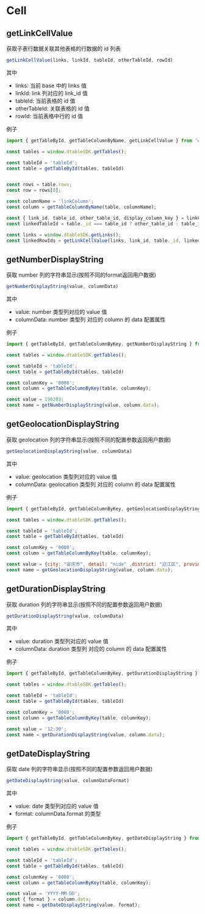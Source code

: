 # Cell

## getLinkCellValue

获取子表行数据关联其他表格的行数据的 id 列表

```javascript
getLinkCellValue(links, linkId, tableId, otherTableId, rowId)
```

其中

* links: 当前 base 中的 links 值
* linkId: link 列对应的 link_id 值
* tableId: 当前表格的 id 值
* otherTableId: 关联表格的 id 值
* rowId: 当前表格中行的 id 值

例子

```javascript
import { getTableById, getTableColumnByName, getLinkCellValue } from 'dtable-utils';

const tables = window.dtableSDK.getTables();

const tableId = 'tableId';
const table = getTableById(tables, tableId)


const rows = table.rows;
const row = rows[0];

const columnName = 'linkColumn';
const column = getTableColumnByName(table, columnName);

const { link_id, table_id, other_table_id, display_column_key } = linkColumn.data;
const linkedTableId = table._id === table_id ? other_table_id : table_id;

const links = window.dtableSDK.getLinks();
const linkedRowIds = getLinkCellValue(links, link_id, table._id, linkedTableId, row._id);
```

## getNumberDisplayString

获取 number 列的字符串显示(按照不同的format返回用户数据)

```javascript
getNumberDisplayString(value, columnData)
```

其中

* value: number 类型列对应的 value 值
* columnData: number 类型列 对应的 column 的 data 配置属性

例子

```javascript
import { getTableById, getTableColumnByKey, getNumberDisplayString } from 'dtable-utils';

const tables = window.dtableSDK.getTables();

const tableId = 'tableId';
const table = getTableById(tables, tableId)

const columnKey = '0000';
const column = getTableColumnByKey(table, columnKey);

const value = 190203;
const name = getNumberDisplayString(value, column.data);
```

## getGeolocationDisplayString

获取 geolocation 列的字符串显示(按照不同的配置参数返回用户数据)

```javascript
getGeolocationDisplayString(value, columnData)
```

其中

* value: geolocation 类型列对应的 value 值
* columnData: geolocation 类型列 对应的 column 的 data 配置属性

例子

```javascript
import { getTableById, getTableColumnByKey, getGeolocationDisplayString } from 'dtable-utils';

const tables = window.dtableSDK.getTables();

const tableId = 'tableId';
const table = getTableById(tables, tableId)

const columnKey = '0000';
const column = getTableColumnByKey(table, columnKey);

const value = {city: "安庆市", detail: "nide" ,district: "迎江区", province: "安徽省"};
const name = getGeolocationDisplayString(value, column.data);
```

## getDurationDisplayString

获取 duration 列的字符串显示(按照不同的配置参数返回用户数据)

```javascript
getDurationDisplayString(value, columnData)
```

其中

* value: duration 类型列对应的 value 值
* columnData: duration 类型列 对应的 column 的 data 配置属性

例子

```javascript
import { getTableById, getTableColumnByKey, getDurationDisplayString } from 'dtable-utils';

const tables = window.dtableSDK.getTables();

const tableId = 'tableId';
const table = getTableById(tables, tableId)

const columnKey = '0000';
const column = getTableColumnByKey(table, columnKey);

const value = '12:30';
const name = getDurationDisplayString(value, column.data);
```

## getDateDisplayString

获取 date 列的字符串显示(按照不同的配置参数返回用户数据)

```javascript
getDateDisplayString(value, columnDataFormat)
```

其中

* value: date 类型列对应的 value 值
* format: columnData.format 的类型

例子

```javascript
import { getTableById, getTableColumnByKey, getDateDisplayString } from 'dtable-utils';

const tables = window.dtableSDK.getTables();

const tableId = 'tableId';
const table = getTableById(tables, tableId)

const columnKey = '0000';
const column = getTableColumnByKey(table, columnKey);

const value = 'YYYY-MM-DD';
const { format } = column.data;
const name = getDateDisplayString(value, format);
```
